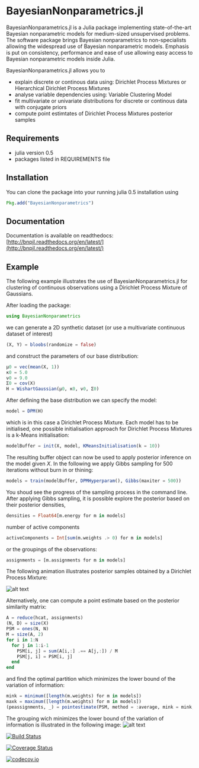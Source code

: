BayesianNonparametrics.jl
===========
BayesianNonparametrics.jl is a Julia package implementing state-of-the-art Bayesian nonparametric models for medium-sized unsupervised problems. The software package brings Bayesian nonparametrics to non-specialists allowing the widespread use of Bayesian nonparametric models. Emphasis is put on consistency, performance and ease of use allowing easy access to Bayesian nonparametric models inside Julia.

BayesianNonparametrics.jl allows you to

- explain discrete or continous data using: Dirichlet Process Mixtures or Hierarchical Dirichlet Process Mixtures
- analyse variable dependencies using: Variable Clustering Model
- fit multivariate or univariate distributions for discrete or continous data with conjugate priors
- compute point estimtates of Dirichlet Process Mixtures posterior samples

Requirements
------------
* julia version 0.5
* packages listed in REQUIREMENTS file

Installation
------------
You can clone the package into your running julia 0.5 installation using

```julia
Pkg.add("BayesianNonparametrics")
```

Documentation
-------------
Documentation is available on readthedocs: 
[http://bnpjl.readthedocs.org/en/latest/](http://bnpjl.readthedocs.org/en/latest/)

Example
-------
The following example illustrates the use of BayesianNonparametrics.jl for clustering of continuous observations using a Dirichlet Process Mixture of Gaussians. 

After loading the package:

```julia
using BayesianNonparametrics
```

we can generate a 2D synthetic dataset (or use a multivariate continuous dataset of interest)

```julia
(X, Y) = bloobs(randomize = false)
```

and construct the parameters of our base distribution:

```julia
μ0 = vec(mean(X, 1))
κ0 = 5.0
ν0 = 9.0
Σ0 = cov(X)
H = WishartGaussian(μ0, κ0, ν0, Σ0)
```

After defining the base distribution we can specify the model:

```julia
model = DPM(H)
```

which is in this case a Dirichlet Process Mixture. Each model has to be initialised, one possible initialisation approach for Dirichlet Process Mixtures is a k-Means initialisation:

```julia
modelBuffer = init(X, model, KMeansInitialisation(k = 10))
```

The resulting buffer object can now be used to apply posterior inference on the model given $X$. In the following we apply Gibbs sampling for 500 iterations without burn in or thining:

```julia
models = train(modelBuffer, DPMHyperparam(), Gibbs(maxiter = 500))
```

You shoud see the progress of the sampling process in the command line. After applying Gibbs sampling, it is possible explore the posterior based on their posterior densities,

```julia
densities = Float64[m.energy for m in models]
```

number of active components

```julia
activeComponents = Int[sum(m.weights .> 0) for m in models]
```

or the groupings of the observations:

```julia
assignments = [m.assignments for m in models]
```

The following animation illustrates posterior samples obtained by a Dirichlet Process Mixture: 

![alt text](posteriorSamples.gif "Posterior Sample")

Alternatively, one can compute a point estimate based on the posterior similarity matrix:

```julia
A = reduce(hcat, assignments)
(N, D) = size(X)
PSM = ones(N, N)
M = size(A, 2)
for i in 1:N
  for j in 1:i-1
    PSM[i, j] = sum(A[i,:] .== A[j,:]) / M
    PSM[j, i] = PSM[i, j]
  end
end
```

and find the optimal partition which minimizes the lower bound of the variation of information:

```julia
mink = minimum([length(m.weights) for m in models])
maxk = maximum([length(m.weights) for m in models])
(peassignments, _) = pointestimate(PSM, method = :average, mink = mink, maxk = maxk)
```

The grouping wich minimizes the lower bound of the variation of information is illustrated in the following image:
![alt text](pointestimate.png "Point Estimate")

[![Build Status](https://travis-ci.org/trappmartin/BayesianNonparametrics.jl.svg?branch=master)](https://travis-ci.org/trappmartin/BayesianNonparametrics.jl)

[![Coverage Status](https://coveralls.io/repos/trappmartin/BayesianNonparametrics.jl/badge.svg?branch=master&service=github)](https://coveralls.io/github/trappmartin/BayesianNonparametrics.jl?branch=master)

[![codecov.io](http://codecov.io/github/trappmartin/BayesianNonparametrics.jl/coverage.svg?branch=master)](http://codecov.io/github/trappmartin/BayesianNonparametrics.jl?branch=master)
